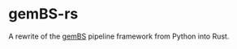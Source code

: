 # gemBS-rs
A rewrite of the [gemBS](https://github.com/heathsc/gemBS) pipeline framework from Python into Rust.
